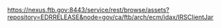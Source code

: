 https://nexus.ftb.gov:8443/service/rest/browse/assets?repository=EDRRELEASE&node=gov/ca/ftb/arch/ecm/idax/IRSClientJar
